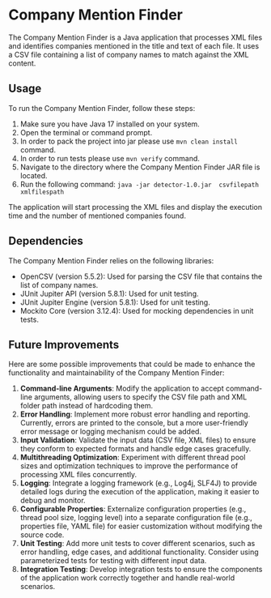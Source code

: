 # Company Mention Finder

The Company Mention Finder is a Java application that processes XML files and identifies companies mentioned in the title and text of each file. It uses a CSV file containing a list of company names to match against the XML content.

## Usage

To run the Company Mention Finder, follow these steps:

1. Make sure you have Java 17 installed on your system.
2. Open the terminal or command prompt.
3. In order to pack the project into jar please use `mvn clean install` command.
4. In order to run tests please use `mvn verify` command.
5. Navigate to the directory where the Company Mention Finder JAR file is located.
6. Run the following command: `java -jar detector-1.0.jar  csvfilepath  xmlfilespath`

The application will start processing the XML files and display the execution time and the number of mentioned companies found.

## Dependencies

The Company Mention Finder relies on the following libraries:

- OpenCSV (version 5.5.2): Used for parsing the CSV file that contains the list of company names.
- JUnit Jupiter API (version 5.8.1): Used for unit testing.
- JUnit Jupiter Engine (version 5.8.1): Used for unit testing.
- Mockito Core (version 3.12.4): Used for mocking dependencies in unit tests.

## Future Improvements

Here are some possible improvements that could be made to enhance the functionality and maintainability of the Company Mention Finder:

1. **Command-line Arguments**: Modify the application to accept command-line arguments, allowing users to specify the CSV file path and XML folder path instead of hardcoding them.
2. **Error Handling**: Implement more robust error handling and reporting. Currently, errors are printed to the console, but a more user-friendly error message or logging mechanism could be added.
3. **Input Validation**: Validate the input data (CSV file, XML files) to ensure they conform to expected formats and handle edge cases gracefully.
4. **Multithreading Optimization**: Experiment with different thread pool sizes and optimization techniques to improve the performance of processing XML files concurrently.
5. **Logging**: Integrate a logging framework (e.g., Log4j, SLF4J) to provide detailed logs during the execution of the application, making it easier to debug and monitor.
6. **Configurable Properties**: Externalize configuration properties (e.g., thread pool size, logging level) into a separate configuration file (e.g., properties file, YAML file) for easier customization without modifying the source code.
7. **Unit Testing**: Add more unit tests to cover different scenarios, such as error handling, edge cases, and additional functionality. Consider using parameterized tests for testing with different input data.
8. **Integration Testing**: Develop integration tests to ensure the components of the application work correctly together and handle real-world scenarios.

